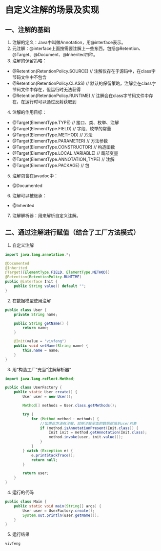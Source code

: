 # 自定义注解的场景及实现
## 一、注解的基础
1. 注解的定义：Java中叫做Annotation，用@interface表示。
2. 元注解：@interface上面按需要注解上一些东西，包括@Retention、@Target、@Document、@Inherited四种。
3. 注解的保留策略：
- @Retention(RetentionPolicy.SOURCE)   // 注解仅存在于源码中，在class字节码文件中不包含
- @Retention(RetentionPolicy.CLASS)     // 默认的保留策略，注解会在class字节码文件中存在，但运行时无法获得
- @Retention(RetentionPolicy.RUNTIME)  // 注解会在class字节码文件中存在，在运行时可以通过反射获取到
4. 注解的作用目标：
- @Target(ElementType.TYPE)                      // 接口、类、枚举、注解
- @Target(ElementType.FIELD)                     // 字段、枚举的常量
- @Target(ElementType.METHOD)                 // 方法
- @Target(ElementType.PARAMETER)            // 方法参数
- @Target(ElementType.CONSTRUCTOR)       // 构造函数
- @Target(ElementType.LOCAL_VARIABLE)   // 局部变量
- @Target(ElementType.ANNOTATION_TYPE) // 注解
- @Target(ElementType.PACKAGE)               // 包
5. 注解包含在javadoc中：
- @Documented
6. 注解可以被继承：
- @Inherited
7. 注解解析器：用来解析自定义注解。
## 二、通过注解进行赋值（结合了工厂方法模式）
1. 自定义注解
```java
import java.lang.annotation.*;

@Documented
@Inherited
@Target({ElementType.FIELD, ElementType.METHOD})
@Retention(RetentionPolicy.RUNTIME)
public @interface Init {
    public String value() default "";
}
```
2. 在数据模型使用注解
```java
public class User {
    private String name;

    public String getName() {
        return name;
    }

    @Init(value = "vivfeng")
    public void setName(String name) {
        this.name = name;
    }
}
```
3. 用“构造工厂”充当“注解解析器”
```java
import java.lang.reflect.Method;

public class UserFactory {
    public static User create() {
        User user = new User();

        Method[] methods = User.class.getMethods();

        try {
            for (Method method : methods) {
                //如果此方法有注解，就把注解里面的数据赋值到user对象
                if (method.isAnnotationPresent(Init.class)) {
                    Init init = method.getAnnotation(Init.class);
                    method.invoke(user, init.value());
                }
            }
        } catch (Exception e) {
            e.printStackTrace();
            return null;
        }

        return user;
    }
}
```
4. 运行的代码
```java
public class Main {
    public static void main(String[] args) {
        User user = UserFactory.create();
        System.out.println(user.getName());
    }
}
```
5. 运行结果
```java
vivfeng
```